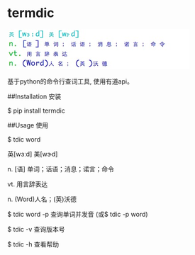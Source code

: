 # termdic

![](example.png)

基于python的命令行查词工具, 使用有道api。

##Installation 安装

$ pip install termdic

##Usage 使用

$ tdic word

英[wɜːd] 美[wɝd]

n. [语] 单词；话语；消息；诺言；命令

vt. 用言辞表达

n. (Word)人名；(英)沃德

$ tdic word -p 查询单词并发音
(或$ tdic -p word)

$ tdic -v 查询版本号

$ tdic -h 查看帮助